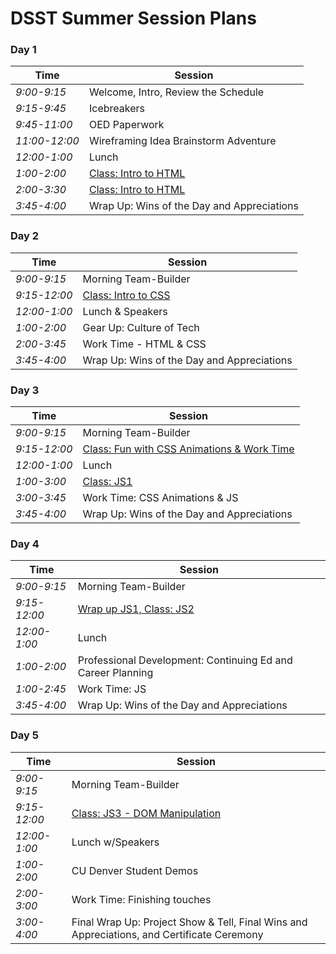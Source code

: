 # DSST Summer Session Plans

<!-- Intro slide deck https://slides.com/thatpamiam/what-is-front-end-engineering/ -->


### Day 1

|Time           |Session         |
|---            |---             |
|*9:00-9:15*    | Welcome, Intro, Review the Schedule |
|*9:15-9:45*    | Icebreakers |
|*9:45-11:00*   | OED Paperwork|
|*11:00-12:00*  | Wireframing Idea Brainstorm Adventure|
|*12:00-1:00*   | Lunch|
|*1:00-2:00*    | [Class: Intro to HTML](sessions/intro-to-html-1.md)|
|*2:00-3:30*    | [Class: Intro to HTML](sessions/intro-to-html-2.md)|
|*3:45-4:00*    | Wrap Up: Wins of the Day and Appreciations |

### Day 2

|Time           |Session         |
|---            |---             |
|*9:00-9:15*    | Morning Team-Builder |
|*9:15-12:00*   | [Class: Intro to CSS](sessions/css-1.md)|
|*12:00-1:00*   | Lunch & Speakers|
|*1:00-2:00*    | Gear Up: Culture of Tech|
|*2:00-3:45*    | Work Time - HTML & CSS|
|*3:45-4:00*    | Wrap Up: Wins of the Day and Appreciations |

### Day 3

|Time           |Session         |
|---            |---             |
|*9:00-9:15*    | Morning Team-Builder |
|*9:15-12:00*   | [Class: Fun with CSS Animations & Work Time](sessions/intro-to-css-animations.md)|
|*12:00-1:00*   | Lunch|
|*1:00-3:00*    | [Class: JS1](sessions/js-1.md)|
|*3:00-3:45*    | Work Time: CSS Animations & JS |
|*3:45-4:00*    | Wrap Up: Wins of the Day and Appreciations |

### Day 4

|Time           |Session         |
|---            |---             |
|*9:00-9:15*    | Morning Team-Builder |
|*9:15-12:00*   | [Wrap up JS1, Class: JS2](sessions/js-2.md)|
|*12:00-1:00*   | Lunch|
|*1:00-2:00*    | Professional Development: Continuing Ed and Career Planning |
|*1:00-2:45*    | Work Time: JS|
|*3:45-4:00*    | Wrap Up: Wins of the Day and Appreciations |

### Day 5

|Time           |Session         |
|---            |---             |
|*9:00-9:15*    | Morning Team-Builder |
|*9:15-12:00*   | [Class: JS3 - DOM Manipulation](sessions/js-3.md)|
|*12:00-1:00*   | Lunch w/Speakers|
|*1:00-2:00*    | CU Denver Student Demos|
|*2:00-3:00*    | Work Time: Finishing touches|
|*3:00-4:00*    | Final Wrap Up: Project Show & Tell, Final Wins and Appreciations, and Certificate Ceremony |
